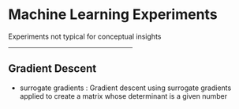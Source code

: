 # Machine Learning Experiments
Experiments not typical for conceptual insights
<hr width="50%" size="2" color="blue" align="center">

<h2>Gradient Descent</h2>
<ul>
<li>
  surrogate gradients : Gradient descent using surrogate gradients applied to create a matrix whose determinant is a given number
</li>
</ul>
